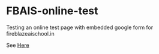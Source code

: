 # FBAIS-online-test

Testing an online test page with embedded google form for fireblazeaischool.in

See [Here](https://i-shubhamprakash.github.io/online-test/)